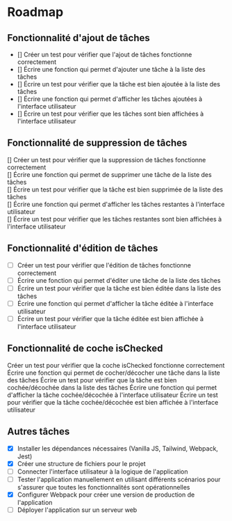 <!-- roadmap todolist in javascript vanilla js -->

# Roadmap

## Fonctionnalité d'ajout de tâches

- [] Créer un test pour vérifier que l'ajout de tâches fonctionne correctement
- [] Écrire une fonction qui permet d'ajouter une tâche à la liste des tâches
- [] Écrire un test pour vérifier que la tâche est bien ajoutée à la liste des tâches
- [] Écrire une fonction qui permet d'afficher les tâches ajoutées à l'interface utilisateur
- [] Écrire un test pour vérifier que les tâches sont bien affichées à l'interface utilisateur

## Fonctionnalité de suppression de tâches

[] Créer un test pour vérifier que la suppression de tâches fonctionne correctement  
 [] Écrire une fonction qui permet de supprimer une tâche de la liste des tâches  
 [] Écrire un test pour vérifier que la tâche est bien supprimée de la liste des tâches  
 [] Écrire une fonction qui permet d'afficher les tâches restantes à l'interface utilisateur  
 [] Écrire un test pour vérifier que les tâches restantes sont bien affichées à l'interface utilisateur

## Fonctionnalité d'édition de tâches

- [ ] Créer un test pour vérifier que l'édition de tâches fonctionne correctement
- [ ] Écrire une fonction qui permet d'éditer une tâche de la liste des tâches
- [ ] Écrire un test pour vérifier que la tâche est bien éditée dans la liste des tâches
- [ ] Écrire une fonction qui permet d'afficher la tâche éditée à l'interface utilisateur
- [ ] Écrire un test pour vérifier que la tâche éditée est bien affichée à l'interface utilisateur

## Fonctionnalité de coche isChecked

Créer un test pour vérifier que la coche isChecked fonctionne correctement
Écrire une fonction qui permet de cocher/décocher une tâche dans la liste des tâches
Écrire un test pour vérifier que la tâche est bien cochée/décochée dans la liste des tâches
Écrire une fonction qui permet d'afficher la tâche cochée/décochée à l'interface utilisateur
Écrire un test pour vérifier que la tâche cochée/décochée est bien affichée à l'interface utilisateur

## Autres tâches

- [x] Installer les dépendances nécessaires (Vanilla JS, Tailwind, Webpack, Jest)
- [x] Créer une structure de fichiers pour le projet
- [ ] Connecter l'interface utilisateur à la logique de l'application
- [ ] Tester l'application manuellement en utilisant différents scénarios pour s'assurer que toutes les fonctionnalités sont opérationnelles
- [x] Configurer Webpack pour créer une version de production de l'application
- [ ] Déployer l'application sur un serveur web
